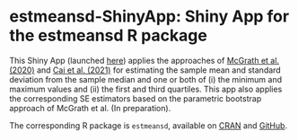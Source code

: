 # estmeansd-ShinyApp: Shiny App for the estmeansd R package

This Shiny App (launched [here](https://smcgrath.shinyapps.io/estmeansd)) applies the approaches of [McGrath et al. (2020)](https://journals.sagepub.com/doi/full/10.1177/0962280219889080) and [Cai et al. (2021)](https://journals.sagepub.com/doi/full/10.1177/09622802211047348) for estimating the sample mean and standard deviation from the sample median and one or both of (i) the minimum and maximum values and (ii) the first and third quartiles. This app also applies the corresponding SE estimators based on the parametric bootstrap approach of McGrath et al. (In preparation).

The corresponding R package is `estmeansd`, available on [CRAN](https://CRAN.R-project.org/package=estmeansd) and [GitHub](https://github.com/stmcg/estmeansd). 
